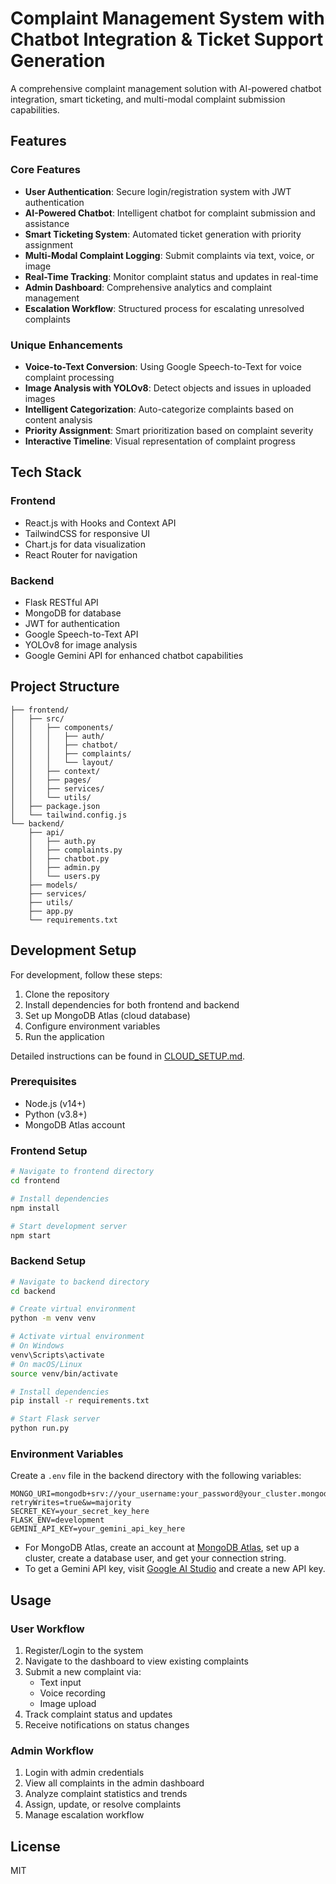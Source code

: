 # Complaint Management System with Chatbot Integration & Ticket Support Generation

A comprehensive complaint management solution with AI-powered chatbot integration, smart ticketing, and multi-modal complaint submission capabilities.

## Features

### Core Features

- **User Authentication**: Secure login/registration system with JWT authentication
- **AI-Powered Chatbot**: Intelligent chatbot for complaint submission and assistance
- **Smart Ticketing System**: Automated ticket generation with priority assignment
- **Multi-Modal Complaint Logging**: Submit complaints via text, voice, or image
- **Real-Time Tracking**: Monitor complaint status and updates in real-time
- **Admin Dashboard**: Comprehensive analytics and complaint management
- **Escalation Workflow**: Structured process for escalating unresolved complaints

### Unique Enhancements

- **Voice-to-Text Conversion**: Using Google Speech-to-Text for voice complaint processing
- **Image Analysis with YOLOv8**: Detect objects and issues in uploaded images
- **Intelligent Categorization**: Auto-categorize complaints based on content analysis
- **Priority Assignment**: Smart prioritization based on complaint severity
- **Interactive Timeline**: Visual representation of complaint progress

## Tech Stack

### Frontend
- React.js with Hooks and Context API
- TailwindCSS for responsive UI
- Chart.js for data visualization
- React Router for navigation

### Backend
- Flask RESTful API
- MongoDB for database
- JWT for authentication
- Google Speech-to-Text API
- YOLOv8 for image analysis
- Google Gemini API for enhanced chatbot capabilities

## Project Structure

```
├── frontend/
│   ├── src/
│   │   ├── components/
│   │   │   ├── auth/
│   │   │   ├── chatbot/
│   │   │   ├── complaints/
│   │   │   └── layout/
│   │   ├── context/
│   │   ├── pages/
│   │   ├── services/
│   │   └── utils/
│   ├── package.json
│   └── tailwind.config.js
└── backend/
    ├── api/
    │   ├── auth.py
    │   ├── complaints.py
    │   ├── chatbot.py
    │   ├── admin.py
    │   └── users.py
    ├── models/
    ├── services/
    ├── utils/
    ├── app.py
    └── requirements.txt
```

## Development Setup

For development, follow these steps:

1. Clone the repository
2. Install dependencies for both frontend and backend
3. Set up MongoDB Atlas (cloud database)
4. Configure environment variables
5. Run the application

Detailed instructions can be found in [CLOUD_SETUP.md](CLOUD_SETUP.md).

### Prerequisites
- Node.js (v14+)
- Python (v3.8+)
- MongoDB Atlas account

### Frontend Setup

```bash
# Navigate to frontend directory
cd frontend

# Install dependencies
npm install

# Start development server
npm start
```

### Backend Setup

```bash
# Navigate to backend directory
cd backend

# Create virtual environment
python -m venv venv

# Activate virtual environment
# On Windows
venv\Scripts\activate
# On macOS/Linux
source venv/bin/activate

# Install dependencies
pip install -r requirements.txt

# Start Flask server
python run.py
```

### Environment Variables

Create a `.env` file in the backend directory with the following variables:

```
MONGO_URI=mongodb+srv://your_username:your_password@your_cluster.mongodb.net/complaint_system?retryWrites=true&w=majority
SECRET_KEY=your_secret_key_here
FLASK_ENV=development
GEMINI_API_KEY=your_gemini_api_key_here
```

- For MongoDB Atlas, create an account at [MongoDB Atlas](https://www.mongodb.com/cloud/atlas/register), set up a cluster, create a database user, and get your connection string.
- To get a Gemini API key, visit [Google AI Studio](https://makersuite.google.com/app/apikey) and create a new API key.

## Usage

### User Workflow

1. Register/Login to the system
2. Navigate to the dashboard to view existing complaints
3. Submit a new complaint via:
   - Text input
   - Voice recording
   - Image upload
4. Track complaint status and updates
5. Receive notifications on status changes

### Admin Workflow

1. Login with admin credentials
2. View all complaints in the admin dashboard
3. Analyze complaint statistics and trends
4. Assign, update, or resolve complaints
5. Manage escalation workflow

## License

MIT
